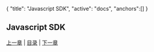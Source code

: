 {
	"title": "Javascript SDK",
	"active": "docs",
	"anchors":[]
}

Javascript SDK
---

[上一章](/docs/api.md)  |  [目录](/docs/index.md)  |  [下一章](/docs/api-java.md)

